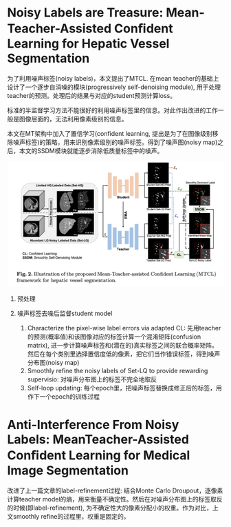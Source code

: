 # Noisy Labels are Treasure: Mean-Teacher-Assisted Conﬁdent Learning for Hepatic Vessel Segmentation
为了利用噪声标签(noisy labels)，本文提出了MTCL. 在mean teacher的基础上设计了一个逐步自消噪的模块(progressively self-denoising module), 用于处理teacher的预测。处理后的结果与对应的student预测计算loss。

标准的半监督学习方法不能很好的利用噪声标签里的信息。对此作出改进的工作一般是图像层面的，无法利用像素级别的信息。

本文在MT架构中加入了置信学习(confident learning, 提出是为了在图像级别移除噪声标签)的策略，用来识别像素级别的噪声标签。得到了噪声图(noisy map)之后，本文的SSDM模块就能逐步消除低质量标签中的噪声。

![Fig](../../images/MTCL1.png "Arch")
<!-- TODO: L_{cl}是在每个step里都计算一次吗 -->

1. 预处理

2. 噪声标签去噪后监督student model
    1. Characterize the pixel-wise label errors via adapted CL: 先用teacher的预测(概率值)和该图像对应的标签计算一个混淆矩阵(confusion matrix), 进一步计算噪声标签和(潜在的)真实标签之间的联合概率矩阵。然后在每个类别里选择置信度低的像素，把它们当作错误标签，得到噪声分布图(noisy map)
    2. Smoothly reﬁne the noisy labels of Set-LQ to provide rewarding supervisio: 对噪声分布图上的标签不完全地取反
    3. Self-loop updating: 每个epoch里，把噪声标签替换成修正后的标签，用作下一个epoch的训练过程



# Anti-Interference From Noisy Labels: MeanTeacher-Assisted Conﬁdent Learning for Medical Image Segmentation
改进了上一篇文章的label-refinement过程: 结合Monte Carlo Droupout，逐像素计算teacher model的熵，用来衡量不确定性。然后在对噪声分布图上的标签取反的时候(即label-refinement), 为不确定性大的像素分配小的权重。作为对比，上文smoothly refine的过程里，权重是固定的。